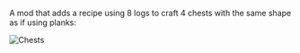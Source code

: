 A mod that adds a recipe using 8 logs to craft 4 chests with the same shape as if using planks:

![Chests](https://github.com/nikolai-matijevic/minecraft-forge-logs-to-chest/assets/61649682/d5201630-670c-4c24-98c6-7277ffadfc85)
